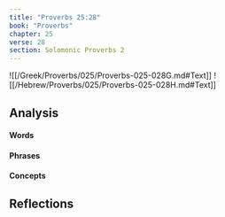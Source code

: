 ```yaml
---
title: "Proverbs 25:28"
book: "Proverbs"
chapter: 25
verse: 28
section: Solomonic Proverbs 2
---
```

![[/Greek/Proverbs/025/Proverbs-025-028G.md#Text]]
![[/Hebrew/Proverbs/025/Proverbs-025-028H.md#Text]]

## Analysis

#### Words

#### Phrases

#### Concepts

## Reflections
